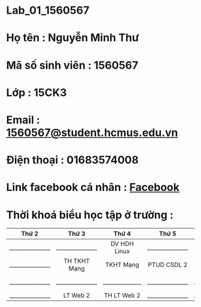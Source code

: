 # Lab_01_1560567
# Họ tên : Nguyễn Minh Thư

# Mã số sinh viên : 1560567

# Lớp  : 15CK3

# Email : 1560567@student.hcmus.edu.vn

# Điện thoại : 01683574008

# Link facebook cá nhân : [Facebook ](https://www.facebook.com/minhthu826)

# Thời khoá biểu học tập ở trường :
|     Thứ 2     |     Thứ 3     |     Thứ 4    |     Thứ 5     |    Thứ 6     |     Thứ 7     |
| :-----------: | :-----------: | :----------: | :-----------: | :----------: | :-----------: |
|_______________|_______________|DV HDH Linux  |_______________|Tu Tuong HCM  |_______________|
|_______________| TH TKHT Mạng  |  TKHT Mạng   |  PTUD CSDL 2  |PL Đại Cương  |TH PTUD CSDL 2 |
|_______________|_______________|______________|_______________|______________|TH DV HDH Linux|
|_______________|   LT Web 2    | TH LT Web 2  |_______________|______________|_______________|


